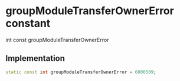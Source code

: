 


# groupModuleTransferOwnerError constant







int const groupModuleTransferOwnerError
  







## Implementation

```dart
static const int groupModuleTransferOwnerError = 6000509;
```







